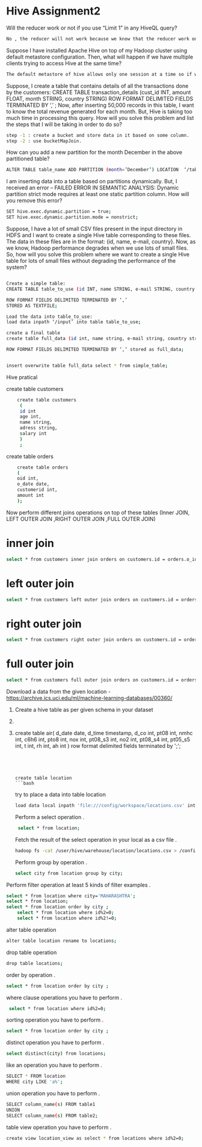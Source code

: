 # Hive Assignment2
Will the reducer work or not if you use “Limit 1” in any HiveQL query?
```bash
No , the reducer will not work because we know that the reducer work only if there is any group by or join or agg. function exists in the query.
```

Suppose I have installed Apache Hive on top of my Hadoop cluster using default metastore configuration. Then, what will happen if we have multiple clients trying to access Hive at the same time? 
```bash
The default metastore of hive allows only one session at a time so if we have multiple clients trying to access the hive they will get an error.
```
Suppose, I create a table that contains details of all the transactions done by the customers: CREATE TABLE transaction_details (cust_id INT, amount FLOAT, month STRING, country STRING) ROW FORMAT DELIMITED FIELDS TERMINATED BY ‘,’ ;
Now, after inserting 50,000 records in this table, I want to know the total revenue generated for each month. But, Hive is taking too much time in processing this query. How will you solve this problem and list the steps that I will be taking in order to do so?

```bash
step -1 : create a bucket and store data in it based on some column.
step -2 : use bucketMapJoin.
```



How can you add a new partition for the month December in the above partitioned table?
```bash
ALTER TABLE table_name ADD PARTITION (month=’December’) LOCATION  ‘/table_name’;
```

I am inserting data into a table based on partitions dynamically. But, I received an error – FAILED ERROR IN SEMANTIC ANALYSIS: Dynamic partition strict 
mode requires at least one static partition column. How will you remove this error?
```bash
SET hive.exec.dynamic.partition = true;
SET hive.exec.dynamic.partition.mode = nonstrict;
```



Suppose, I have a lot of small CSV files present in the input directory in HDFS and I want to create a single Hive table corresponding to these files. The data in these files are in the format: {id, name, e-mail, country}. Now, as we know, Hadoop performance degrades when we use lots of small files.
So, how will you solve this problem where we want to create a single Hive table for lots of small files without degrading the performance of the system?



```bash

Create a simple table:
CREATE TABLE table_to_use (id INT, name STRING, e-mail STRING, country STRING)

ROW FORMAT FIELDS DELIMITED TERMINATED BY ‘,’
STORED AS TEXTFILE;

Load the data into table_to_use:
load data inpath ‘/input’ into table table_to_use;

create a final table
create table full_data (id int, name string, e-mail string, country string)

ROW FORMAT FIELDS DELIMITED TERMINATED BY ‘,’ stored as full_data;


insert overwrite table full_data select * from simple_table;
```

Hive pratical

create table customers
```bash
    create table customers
     (
     id int
     age int,
     name string,
     adress string,
     salary int
     )
     ;
  ```
create table orders

```bash 
    create table orders
    (
    oid int,
    o_date date,
    customerid int,
    amount int
    );
```


Now perform different joins operations on top of these tables
(Inner JOIN, LEFT OUTER JOIN ,RIGHT OUTER JOIN ,FULL OUTER JOIN)

# inner join
```bash
select * from customers inner join orders on customers.id = orders.o_id;
```

# left outer join
```bash
select * from customers left outer join orders on customers.id = orders.o_id;
```
# right outer join
```bash
select * from customers right outer join orders on customers.id = orders.o_id;
```

# full outer join
```bash
select * from customers full outer join orders on customers.id = orders.o_id;
```

Download a data from the given location - 
https://archive.ics.uci.edu/ml/machine-learning-databases/00360/

1. Create a hive table as per given schema in your dataset 
2. ```
3. create table air(
    d_date date,
    d_time timestamp,
    d_co int,
    pt08 int,
    nmhc int,
    c6h6 int,
    pto8 int,
    nox int,
    pt08_s3 int,
    no2 int,
    pt08_s4 int,
    pt05_s5 int,
    t int,
    rh int,
    ah int
    )
    row format delimited
    fields terminated by ';';
    ```
    
    
    
    
    create table location
    ```bash
    ```
    try to place a data into table location
    ```bash
    load data local inpath 'file:///config/workspace/locations.csv' into table location;
     ```
     Perform a select operation . 
    ```bash
     select * from location;
    ```
    Fetch the result of the select operation in your local as a csv file .
    ```bash
    hadoop fs -cat /user/hive/warehouse/location/locations.csv > /config/workspace/sample.csv
    ```
    Perform group by operation . 
    ```bash
    select city from location group by city;
    ```
Perform filter operation at least 5 kinds of filter examples . 
```bash
select * from location where city='MAHARASHTRA';
select * from location;
select * from location order by city ;
    select * from location where id%2=0;
    select * from location where id%2!=0;
```

alter table operation 
```bash
alter table location rename to locations;
 ```
drop table operation
```bash
drop table locations;
```
order by operation .
```bash
select * from location order by city ;
```
where clause operations you have to perform . 
```bash
 select * from location where id%2=0;
 ```
 sorting operation you have to perform . 
```bash
select * from location order by city ;
```
distinct operation you have to perform . 
```bash
select distinct(city) from locations;
```
like an operation you have to perform . 
```bash
SELECT * FROM location
WHERE city LIKE 'a%';
```
union operation you have to perform . 
```bash
SELECT column_name(s) FROM table1
UNION
SELECT column_name(s) FROM table2;
```
table view operation you have to perform . 
```bash
create view location_view as select * from locations where id%2=0;
```









